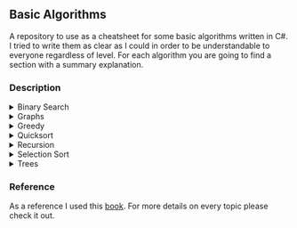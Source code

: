 ## Basic Algorithms

A repository to use as a cheatsheet for some basic algorithms written in C#.
I tried to write them as clear as I could in order to be understandable to everyone regardless of level.
For each algorithm you are going to find a section with a summary explanation.

### Description

<details>
    <summary>Binary Search</summary>
    <ul>
        <li>Console Application that uses Binary Search iterative</li>
        <li>This algorithm it is applicable only on sorted arrays</li>
        <li>It is an efficient way to find an element into an array. Its time complexity is O(log(n)) compared to linear search which is O(n)</li>
        <li>Linear search is the one that parses the array element by element and compares with item to search.</li>
        <li>The algorithms continuously split the array in halves and compare the element to find with the middle of the split array</li>
        <li>It is a common use case to return the position of the element in the array otherwise returns null</li>
    </ul>
</details>
<details>
    <summary>Graphs</summary>
    <ul>
        <li>Console Application that shows Breadth First Search on a graph</li>
        <li>Graph algorithms are of the most useful ones</li>
        <li>A graph is a way of modeling a set of relationships</li>
        <li>It leverages the behaviour of a Queue data structure </li>
        <li>It is used to find the shortest path between 2 nodes</li>
        <li>Compared to trees the algorithm is slightly different because we need to keep track of visited nodes</li>
        <li>The algorithm must visit each node once</li>
    </ul>
</details>
<details>
    <summary>Greedy</summary>
    <ul>
        <li>Console Application that shows the greedy way to solve a problem</li>
        <li>Greedy is not an algorithm. It is a strategy in solving some particular problems</li>
        <li>Calculating the best solution may be too expensive and here comes the greedy strategy with an approximation </li>
        <li>Key identifiers for problems where greedy is a solution:</li>
        <li>When it’s needed to calculate all possible combinations</li>
        <li>When algorithms runs quickly for a small amount of items but slow with more items</li>
        <li>A problem where it’s not possible to break it into sub-problems</li>
        <li>If the algorithm has O(n!) time complexity it may be a sign that the developer can try the greedy strategy (not mandatory)</li>
    </ul>
</details>
<details>
    <summary>Quicksort</summary>
    <ul>
        <li>Console Application that shows Quicksort algorithm</li>
        <li>It is a sorting problem with improved efficiency compared to Selection Sort</li>
        <li>It is required to have recursion knowledge</li>
        <li>First step choses a pivot - an element from array. Then we have a sub-array with numbers less than pivot and a sub array with numbers higher than the pivot. In our case we always pick the first element of the array</li>
        <li>Second step is to call quicksort recursively on each sub-array</li>
        <li>The algorithm takes O(n*log(n)) time</li>
    </ul>
</details>
<details>
    <summary>Recursion</summary>
    <ul>
        <li>Console Application that uses Binary Search recursively</li>
        <li>Recursion does not bring any improvements in terms of efficiency, but it is a clearer solution</li>
        <li>A lot of popular algorithms use recursions therefore it is very useful to comprehend this concept</li>
        <li>A recursive function has 2 parts: base case and recursive case</li>
        <li>Base case is when function stops calling itself and starts going back providing values avoiding infinite loop</li>
        <li>Recursive case as the implies is when the function calls itself</li>
        <li>Each function call is pushed into the call stack until it reaches the base case afterwards it starts to pop the function calls</li>
    </ul>
</details>
<details>
    <summary>Selection Sort</summary>
    <ul>
        <li>Console Application that shows Selection Sort algorithm</li>
        <li>It is a sorting algorithm with pretty bad performance </li>
        <li>It parses the array element by element and you have to check each element if it is the smallest. This operation takes O(n) time and perform that <em>n</em> times</li>
        <li>That takes O(n^2) time</li>
        <li>Check out quicksort for better performance</li>
    </ul>
</details>
<details>
    <summary>Trees</summary>
    <ul>
        <li>Console Application that shows 2 methods to parse a tree</li>
        <li>An algorithm that parses a tree using Breadth First Search and displays the nodes numbers</li>
        <li>An algorithm that parses a tree using Depth First Search and displays the node numbers</li>
        <li>Breadth first search is usually used to find the shortest path between 2 nodes</li>
        <li>Depth first search is usually used for topological sorting and finding cycles in a graph</li>
        <li>A tree is a connected acyclic graph</li>
    </ul>
    <strong>Which one to choose?</strong>
    <p>Search for hints. If there is a requirement to find the shortest distance then definitely use BFS. Otherwise DFS may be a better decision.</p>
</details>

### Reference

As a reference I used this [book](https://www.manning.com/books/grokking-algorithms-second-edition).
For more details on every topic please check it out.
